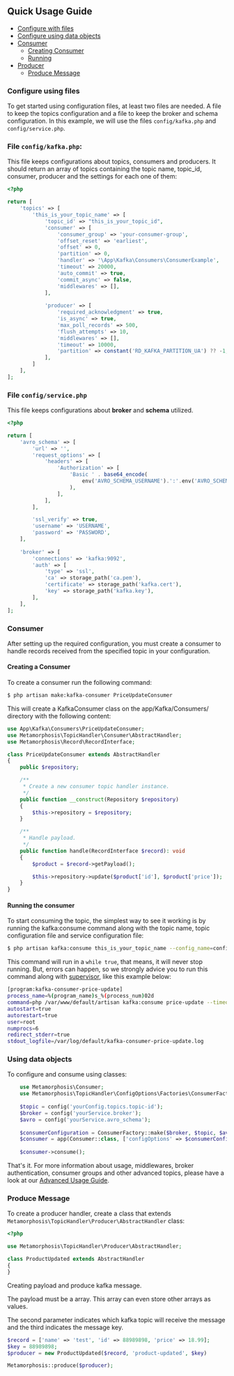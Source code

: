 ## Quick Usage Guide

- [Configure with files](#config)
- [Configure using data objects](#config-dto)
- [Consumer](#consumer)
   - [Creating Consumer](#creating-consumer)
   - [Running](#running-consumer)
- [Producer](#producer)
  - [Produce Message](#produce-message)

<a name="config"></a>
### Configure using  files

To get started using configuration files, at least two files are needed. A file to keep the topics
configuration and a file to keep the broker and schema configuration. In this example, we will use the files  `config/kafka.php` and `config/service.php`.

### File `config/kafka.php`:

This file keeps configurations about topics, consumers and producers.
It should return an array of topics containing the topic name, topic_id,  consumer, producer and the settings for each one of them:


```php
<?php

return [
    'topics' => [
        'this_is_your_topic_name' => [
            'topic_id' => "this_is_your_topic_id",
            'consumer' => [
                'consumer_group' => 'your-consumer-group',
                'offset_reset' => 'earliest',
                'offset' => 0,
                'partition' => 0,
                'handler' => '\App\Kafka\Consumers\ConsumerExample',
                'timeout' => 20000,
                'auto_commit' => true,
                'commit_async' => false,
                'middlewares' => [],
            ],
  
            'producer' => [
                'required_acknowledgment' => true,
                'is_async' => true,
                'max_poll_records' => 500,
                'flush_attempts' => 10,
                'middlewares' => [],
                'timeout' => 10000,
                'partition' => constant('RD_KAFKA_PARTITION_UA') ?? -1,
            ],
        ]
    ],
];
```

### File `config/service.php`

This file keeps configurations about **broker** and **schema** utilized.


```php
<?php

return [
    'avro_schema' => [
        'url' => '',
        'request_options' => [
            'headers' => [
                'Authorization' => [
                    'Basic ' . base64_encode(
                        env('AVRO_SCHEMA_USERNAME').':'.env('AVRO_SCHEMA_PASSWORD')
                    ),
                ],
            ],
        ],

        'ssl_verify' => true,
        'username' => 'USERNAME',
        'password' => 'PASSWORD',
    ],
    
    'broker' => [
        'connections' => 'kafka:9092',
        'auth' => [
            'type' => 'ssl', 
            'ca' => storage_path('ca.pem'),
            'certificate' => storage_path('kafka.cert'),
            'key' => storage_path('kafka.key'),
        ],
    ],
];
```

<a name="consumer"></a>
### Consumer

After setting up the required configuration, you must create a consumer to handle records received
from the specified topic in your configuration.

<a name="creating-consumer"></a>
#### Creating a Consumer

To create a consumer run the following command:
```bash
$ php artisan make:kafka-consumer PriceUpdateConsumer
```
This will create a KafkaConsumer class on the app/Kafka/Consumers/ directory with the following
content:

```php
use App\Kafka\Consumers\PriceUpdateConsumer;
use Metamorphosis\TopicHandler\Consumer\AbstractHandler;
use Metamorphosis\Record\RecordInterface;

class PriceUpdateConsumer extends AbstractHandler
{
    public $repository;

    /**
     * Create a new consumer topic handler instance.
     */
    public function __construct(Repository $repository)
    {
        $this->repository = $repository;
    }

    /**
     * Handle payload.
     */
    public function handle(RecordInterface $record): void
    {
        $product = $record->getPayload();

        $this->repository->update($product['id'], $product['price']);
    }
}
```

<a name="running-consumer"></a>
#### Running the consumer

To start consuming the topic, the simplest way to see it working is by running the kafka:consume command along with the topic name, topic configuration file and service configuration file:


```bash
$ php artisan kafka:consume this_is_your_topic_name --config_name=config.file --service_name=service.file
``` 

This command will run in a `while true`, that means, it will never stop running.
But, errors can happen, so we strongly advice you to run this command along with [supervisor](http://supervisord.org/running.html),
like this example below:

```bash
[program:kafka-consumer-price-update]
process_name=%(program_name)s_%(process_num)02d
command=php /var/www/default/artisan kafka:consume price-update --timeout=-1
autostart=true
autorestart=true
user=root
numprocs=6
redirect_stderr=true
stdout_logfile=/var/log/default/kafka-consumer-price-update.log
```

### Using data objects

To configure and consume using classes:

```php
    use Metamorphosis\Consumer;
    use Metamorphosis\TopicHandler\ConfigOptions\Factories\ConsumerFactory;
    
    $topic = config('yourConfig.topics.topic-id');
    $broker = config('yourService.broker');
    $avro = config('yourService.avro_schema');
    
    $consumerConfiguration = ConsumerFactory::make($broker, $topic, $avro);
    $consumer = app(Consumer::class, ['configOptions' => $consumerConfiguration]);
    
    $consumer->consume();
```

That's it. For more information about usage, middlewares, broker authentication, consumer groups and other advanced topics, please have a look at our [Advanced Usage Guide](advanced.md).

<a name="produce-message"></a>
### Produce Message

To create a producer handler, create a class that extends `Metamorphosis\TopicHandler\Producer\AbstractHandler` class:

```php
<?php

use Metamorphosis\TopicHandler\Producer\AbstractHandler;

class ProductUpdated extends AbstractHandler
{
}
```

Creating payload and produce kafka message.

The payload must be a array. This array can even store other arrays as values.

The second parameter indicates which kafka topic will receive the message and the third indicates the message key.
```php
$record = ['name' => 'test', 'id' => 88989898, 'price' => 18.99];
$key = 88989898;
$producer = new ProductUpdated($record, 'product-updated', $key)

Metamorphosis::produce($producer);
```
